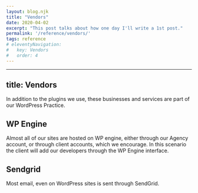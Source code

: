 ```yaml
---
layout: blog.njk
title: "Vendors"
date: 2020-04-02
excerpt: "This post talks about how one day I'll write a 1st post."
permalink: '/reference/vendors/'
tags: reference
# eleventyNavigation:
#   key: Vendors
#   order: 4
---
```


---
title: Vendors
---

In addition to the plugins we use, these businesses and services are part of our WordPress Practice.


## WP Engine
Almost all of our sites are hosted on WP engine, either through our Agency account, or through client accounts, which we encourage. In this scenario the client will add our developers through the WP Engine interface.


## Sendgrid
Most email, even on WordPress sites is sent through SendGrid.


